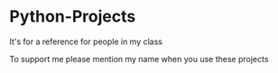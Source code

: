 # Python-Projects

It's for a reference for people in my class

To support me please mention my name when you use these projects
